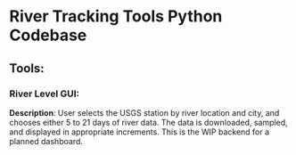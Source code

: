 # River Tracking Tools Python Codebase 

## **Tools:**
### **River Level GUI**: 
**Description**: User selects the USGS station by river location and city, and chooses either 5 to 21 days of river data. The data is downloaded, sampled, and displayed in appropriate increments. This is the WIP backend for a planned dashboard.


